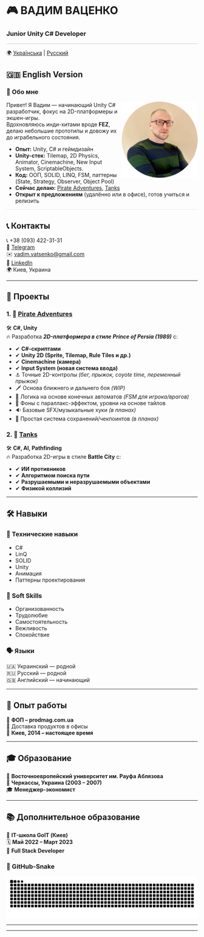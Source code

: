 # 🎮 ВАДИМ ВАЦЕНКО  

### **Junior Unity C# Developer**  
<hr style="height:1px; border:none; background-color:#ccc;" />

🌍 [Українська](README_UKR.md) | [Русский](README_RUS.md)  
## 🇬🇧 **English Version**  

### 📝 Обо мне  
<img src="images/Avatar.png" width="200" align="right">

Привет! Я Вадим — начинающий Unity C# разработчик, фокус на 2D-платформеры и экшен-игры.  
Вдохновляюсь инди-хитами вроде **FEZ**, делаю небольшие прототипы и довожу их до играбельного состояния.

- **Опыт:** Unity, C# и геймдизайн  
- **Unity-стек:** Tilemap, 2D Physics, Animator, Cinemachine, New Input System, ScriptableObjects.  
- **Код:** ООП, SOLID, LINQ, FSM, паттерны (State, Strategy, Observer, Object Pool)  
- **Сейчас делаю:** [Pirate Adventures](https://github.com/vadimvatsenko/Pirate-Adventure-2D), [Tanks](https://github.com/vadimvatsenko/C_Charp_Tanks)  
- **Открыт к предложениям** (удалённо или в офисе), готов учиться и релизить

<hr style="height:1px; border:none; background-color:#e5e7eb;" />

## 📞 Контакты  
📞 +38 (093) 422-31-31  
💬 [Telegram](https://t.me/VadymVatsenko)  
✉️ [vadim.vatsenko@gmail.com](mailto:vadim.vatsenko@gmail.com)  
🔗 [LinkedIn](https://www.linkedin.com/in/vadym-vatsenko-667498242/)  
🌍 Киев, Украина  

---

## 🚀 Проекты  

### 1. 🎯 [Pirate Adventures](https://github.com/vadimvatsenko/Pirate-Adventure-2D)  
🛠 **C#, Unity**  
🔥 Разработка ***2D-платформера в стиле Prince of Persia (1989)*** с:  
- ✔ **C#-скриптами**  
- ✔ **Unity 2D (Sprite, Tilemap, Rule Tiles и др.)**  
- ✔ **Cinemachine (камера)**  
- ✔ **Input System (новая система ввода)**  
- ⚓️ Точные 2D-контролы *(бег, прыжок, coyote time, переменный прыжок)*  
- 🗡️ Основа ближнего и дальнего боя *(WIP)*  
- 🧠 Логика на основе конечных автоматов *(FSM для игрока/врагов)*  
- 🌆 Фоны с параллакс-эффектом, уровни на основе тайлов  
- 🔉 Базовые SFX/музыкальные хуки *(в планах)*  
- 💾 Простая система сохранений/чекпоинтов *(в планах)*  

### 2. 🎯 [Tanks](https://github.com/vadimvatsenko/C_Charp_Tanks)  
🛠 **C#, AI, Pathfinding**  
🔥 Разработка 2D-игры в стиле **Battle City** с:  
- ✔ **ИИ противников**  
- ✔ **Алгоритмом поиска пути**  
- ✔ **Разрушаемыми и неразрушаемыми объектами**  
- ✔ **Физикой коллизий**  

---

## 🛠 Навыки  

### 🎯 Технические навыки  
- C#  
- LinQ  
- SOLID  
- Unity  
- Анимация  
- Паттерны проектирования  

### 🤝 Soft Skills  
- Организованность  
- Трудолюбие  
- Самостоятельность  
- Вежливость  
- Спокойствие  

### 🗣 Языки  
🇺🇦 Украинский — родной  
🇷🇺 Русский — родной  
🇬🇧 Английский — начинающий  

---

## 💼 Опыт работы  
🛒 **ФОП – prodmag.com.ua**  
🚚 Доставка продуктов в офисы  
📍 **Киев, 2014 – настоящее время**  

---

## 🎓 Образование  
🏫 **Восточноевропейский университет им. Рауфа Аблязова**  
📍 **Черкассы, Украина (2003 – 2007)**  
🎓 **Менеджер-экономист**  

---

## 📚 Дополнительное образование  
🏫 **IT-школа GoIT (Киев)**  
🗓 **Май 2022 – Март 2023**  
📜 **Full Stack Developer**  

### 🐍 GitHub-Snake

<picture>
  <source media="(prefers-color-scheme: dark)" srcset="https://raw.githubusercontent.com/vadimvatsenko/vadimvatsenko/output/github-snake-dark.svg" />
  <source media="(prefers-color-scheme: light)" srcset="https://raw.githubusercontent.com/vadimvatsenko/vadimvatsenko/output/github-snake.svg" />
  <img alt="github snake animation" src="https://raw.githubusercontent.com/vadimvatsenko/vadimvatsenko/output/github-snake.svg" />
</picture>

---

---
